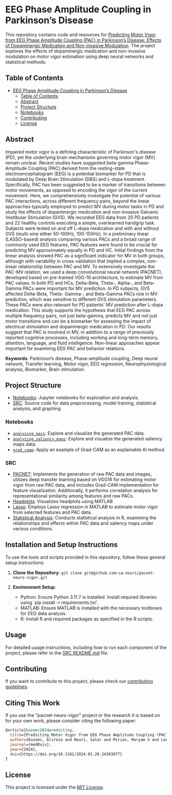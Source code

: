 # EEG Phase Amplitude Coupling in Parkinson’s Disease 

This repository contains code and resources for [Predicting Motor Vigor from EEG Phase Amplitude Coupling (PAC) in Parkinson’s Disease: Effects of Dopaminergic Medication and Non-invasive Modulation](https://www.medrxiv.org/content/10.1101/2024.02.20.24303077v1).
The project explores the effects of dopaminergic medication and non-invasive modulation on motor vigor estimation using deep neural networks and statistical methods.

## Table of Contents

- [EEG Phase Amplitude Coupling in Parkinson’s Disease](#eeg-phase-amplitude-coupling-in-parkinsons-disease)
  - [Table of Contents](#table-of-contents)
  - [Abstract](#abstract)
  - [Project Structure](#project-structure)
  - [Notebooks](#notebooks)
  - [Contributing](#contributing)
  - [License](#license)

## Abstract

Impaired motor vigor is a defining characteristic of Parkinson's disease (PD), yet the underlying brain mechanisms governing motor vigor (MV) remain unclear. Recent studies have suggested beta-gamma Phase-Amplitude Coupling (PAC) derived from the resting-state electroencephalogram (EEG) is a potential biomarker for PD that is modulated by Deep Brain Stimulation (DBS) and L-dopa treatment. Specifically, PAC has been suggested to be a marker of transitions between motor movements, as opposed to encoding the vigor of the current movement. Here, we comprehensively investigate the potential of various PAC interactions, across different frequency pairs, beyond the linear approaches typically employed to predict MV during motor tasks in PD and study the effects of dopaminergic medication and non-invasive Galvanic Vestibular Stimulation (GVS). We recorded EEG data from 20 PD patients and 22 healthy controls executing a simple, overlearned handgrip task. Subjects were tested on and off L-dopa medication and with and without GVS (multi-sine either 50-100Hz, 100-150Hz). In a preliminary linear (LASSO-based) analysis comparing various PACs and a broad range of commonly used EEG features, PAC features were found to be crucial for predicting MV approximately equally in PD and HC. Initial findings from the linear analysis showed PAC as a significant indicator for MV in both groups, although with variability in cross-validation that implied a complex, non-linear relationship between PAC and MV. To extensively investigate the PAC-MV relation, we used a deep convolutional neural network (PACNET), developed based on pre-trained VGG-16 architecture, to estimate MV from PAC values. In both PD and HCs, Delta-Beta, Theta-, Alpha-, and Beta-Gamma PACs were important for MV prediction. In PD subjects, GVS affected Delta-Beta, Theta- Gamma-, and Beta-Gamma PACs role in MV prediction, which was sensitive to different GVS stimulation parameters. These PACs were also relevant for PD patients' MV prediction after L-dopa medication. This study supports the hypothesis that EEG PAC across multiple frequency pairs, not just beta-gamma, predicts MV and not just motor transitions and can be a biomarker for assessing the impact of electrical stimulation and dopaminergic medication in PD. Our results suggest that PAC is involved in MV, in addition to a range of previously reported cognitive processes, including working and long-term memory, attention, language, and fluid intelligence. Non-linear approaches appear important for examining EEG PAC and behavior relations.

**Keywords**: Parkinson’s disease, Phase-amplitude coupling, Deep neural network, Transfer learning, Motor vigor, EEG regression, Neurophysiological analysis, Biomarker, Brain stimulation.

## Project Structure

- [Notebooks](./notebooks/): Jupyter notebooks for exploration and analysis.
- [SRC](./src/): Source code for data preprocessing, model training, statistical analysis, and graphing

### **Notebooks**

- [`analyzing_pacs`](./notebooks/analyzing_pacs/): Explore and visualize the generated PAC data.
- [`analyzing_saliency_maps`](./notebooks/analyzing_saliency_maps/): Explore and visualize the generated saliency maps data.
- [`grad_camp`](./notebooks/grad_cam/): Apply an example of Grad-CAM as an explainable AI method.

### **SRC**

- [PACNET](./src/PACNET/): Implements the generation of raw PAC data and images, utilizes deep transfer learning based on VGG16 for estimating motor vigor from raw PAC data, and includes Grad-CAM implementation for feature visualization. Additionally, it performs correlation analysis for representational similarity among features and raw PACs.
- [Headplots](./src/Headplots/): Visualizes headplots using MATLAB
- [Lasso](./src/Lasso/): Employs Lasso regression in MATLAB to estimate motor vigor from selected features and PAC data.
- [Statistical Analysis](./src/Statistical%20Analysis/): Conducts statistical analysis in R, examining the relationships and effects within PAC data and saliency maps under various conditions.

## Installation and Setup Instructions

To use the tools and scripts provided in this repository, follow these general setup instructions:

1. **Clone the Repository**: `git clone git@github.com:sa-nouri/pacnet-neuro-vigor.git`

2. **Environment Setup**:
   - Python: Ensure Python 3.11.7 is installed. Install required libraries using `pip install -r requirements.txt'.
   - MATLAB: Ensure MATLAB is installed with the necessary toolboxes for EEG data analysis.
   - R: Install R and required packages as specified in the R scripts.

## Usage

For detailed usage instructions, including how to run each component of the project, please refer to the [SRC README.md](./src/README.md) file.

## Contributing

If you want to contribute to this project, please check our [contributing guidelines](./CONTRIBUTING.md).

## Citing This Work

If you use the "pacnet-neuro-vigor" project or the research it is based on for your own work, please consider citing the following paper:

```bibtex
@article{kazemi2024predicting,
  title={Predicting Motor Vigor from EEG Phase Amplitude Coupling (PAC) in Parkinson′s Disease: Effects of Dopaminergic Medication and Non-invasive Modulation},
  author={Kazemi, Alireza and Nouri, Salar and Mirian, Maryam S and Lee, Soojin and McKeown, Martin},
  journal={medRxiv},
  year={2024},
  doi={https://doi.org/10.1101/2024.02.20.24303077}
}
```

## License

This project is licensed under the [MIT License](./LICENSE.md).
